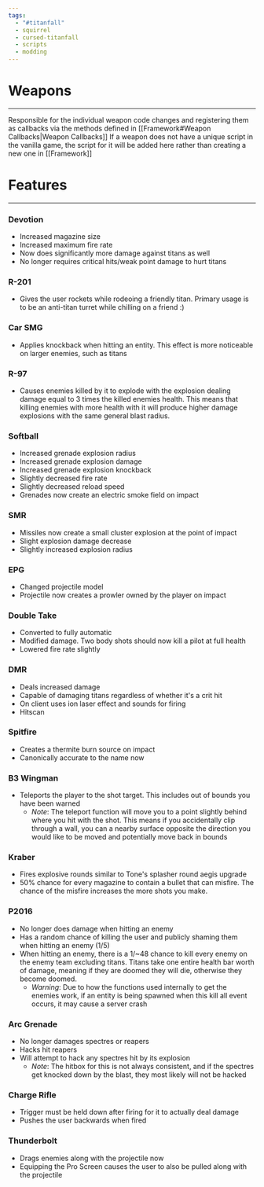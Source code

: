 ```yaml
---
tags:
  - "#titanfall"
  - squirrel
  - cursed-titanfall
  - scripts
  - modding
---
```

# Weapons
--------------
Responsible for the individual weapon code changes and registering them as callbacks via the methods defined in [[Framework#Weapon Callbacks|Weapon Callbacks]]
If a weapon does not have a unique script in the vanilla game, the script for it will be added here rather than creating a new one in [[Framework]]

# Features
--------------
### Devotion
- Increased magazine size
- Increased maximum fire rate
- Now does significantly more damage against titans as well
- No longer requires critical hits/weak point damage to hurt titans
### R-201
- Gives the user rockets while rodeoing a friendly titan. Primary usage is to be an anti-titan turret while chilling on a friend :)
### Car SMG
- Applies knockback when hitting an entity. This effect is more noticeable on larger enemies, such as titans
### R-97
- Causes enemies killed by it to explode with the explosion dealing damage equal to 3 times the killed enemies health. This means that killing enemies with more health with it will produce higher damage explosions with the same general blast radius.
### Softball
- Increased grenade explosion radius
- Increased grenade explosion damage
- Increased grenade explosion knockback
- Slightly decreased fire rate
- Slightly decreased reload speed
- Grenades now create an electric smoke field on impact
### SMR
- Missiles now create a small cluster explosion at the point of impact
- Slight explosion damage decrease
- Slightly increased explosion radius
### EPG
- Changed projectile model
- Projectile now creates a prowler owned by the player on impact
### Double Take
- Converted to fully automatic
- Modified damage. Two body shots should now kill a pilot at full health
- Lowered fire rate slightly
### DMR
- Deals increased damage
- Capable of damaging titans regardless of whether it's a crit hit
- On client uses ion laser effect and sounds for firing
- Hitscan
### Spitfire
- Creates a thermite burn source on impact
- Canonically accurate to the name now
### B3 Wingman
- Teleports the player to the shot target. This includes out of bounds you have been warned
	- *Note*: The teleport function will move you to a point slightly behind where you hit with the shot. This means if you accidentally clip through a wall, you can a nearby surface opposite the direction you would like to be moved and potentially move back in bounds
### Kraber
- Fires explosive rounds similar to Tone's splasher round aegis upgrade
- 50% chance for every magazine to contain a bullet that can misfire. The chance of the misfire increases the more shots you make.
### P2016
- No longer does damage when hitting an enemy
- Has a random chance of killing the user and publicly shaming them when hitting an enemy (1/5)
- When hitting an enemy, there is a 1/~48 chance to kill every enemy on the enemy team excluding titans. Titans take one entire health bar worth of damage, meaning if they are doomed they will die, otherwise they become doomed.
	- *Warning*: Due to how the functions used internally to get the enemies work, if an entity is being spawned when this kill all event occurs, it may cause a server crash
### Arc Grenade
- No longer damages spectres or reapers
- Hacks hit reapers
- Will attempt to hack any spectres hit by its explosion
	- *Note*: The hitbox for this is not always consistent, and if the spectres get knocked down by the blast, they most likely will not be hacked
### Charge Rifle
- Trigger must be held down after firing for it to actually deal damage
- Pushes the user backwards when fired
### Thunderbolt
- Drags enemies along with the projectile now
- Equipping the Pro Screen causes the user to also be pulled along with the projectile